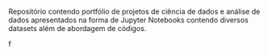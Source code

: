 Repositório contendo portfólio de projetos de ciência de dados e análise de dados apresentados na forma de Jupyter Notebooks contendo diversos datasets além de abordagem de códigos.

f

